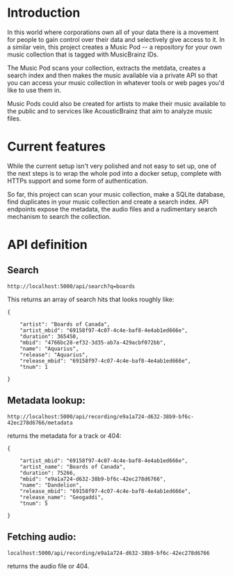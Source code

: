 # Introduction

In this world where corporations own all of your data there is a movement for
people to gain control over their data and selectively give access to it. In a similar
vein, this project creates a Music Pod -- a repository for your own music collection
that is tagged with MusicBrainz IDs.

The Music Pod scans your collection, extracts the metdata, creates a search index
and then makes the music available via a private API so that you can access your music
collection in whatever tools or web pages you'd like to use them in.

Music Pods could also be created for artists to make their music available to the
public and to services like AcousticBrainz that aim to analyze music files.

# Current features

While the current setup isn't very polished and not easy to set up, one of the next
steps is to wrap the whole pod into a docker setup, complete with HTTPs support 
and some form of authentication.

So far, this project can scan your music collection, make a SQLite database,
find duplicates in your music collection and create a search index. API endpoints
expose the metadata, the audio files and a rudimentary search mechanism to search 
the collection.

# API definition

## Search

`http://localhost:5000/api/search?q=boards`

This returns an array of search hits that looks roughly like:

```
{

    "artist": "Boards of Canada",
    "artist_mbid": "69158f97-4c07-4c4e-baf8-4e4ab1ed666e",
    "duration": 365450,
    "mbid": "4766bc28-ef32-3d35-ab7a-429acbf072bb",
    "name": "Aquarius",
    "release": "Aquarius",
    "release_mbid": "69158f97-4c07-4c4e-baf8-4e4ab1ed666e",
    "tnum": 1

}
```

## Metadata lookup:

`http://localhost:5000/api/recording/e9a1a724-d632-38b9-bf6c-42ec278d6766/metadata`

returns the metadata for a track or 404:

```
{

    "artist_mbid": "69158f97-4c07-4c4e-baf8-4e4ab1ed666e",
    "artist_name": "Boards of Canada",
    "duration": 75266,
    "mbid": "e9a1a724-d632-38b9-bf6c-42ec278d6766",
    "name": "Dandelion",
    "release_mbid": "69158f97-4c07-4c4e-baf8-4e4ab1ed666e",
    "release_name": "Geogaddi",
    "tnum": 5

}
```

## Fetching audio:

`localhost:5000/api/recording/e9a1a724-d632-38b9-bf6c-42ec278d6766`

returns the audio file or 404.
